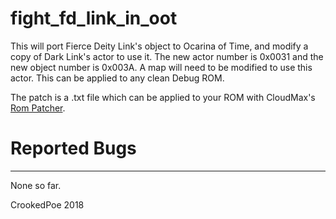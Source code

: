 # fight_fd_link_in_oot

This will port Fierce Deity Link's object to Ocarina of Time, and modify a copy of Dark Link's actor to use it. The new actor number is 0x0031 and the new object number is 0x003A. A map will need to be modified to use this actor. This can be applied to any clean Debug ROM.

The patch is a .txt file which can be applied to your ROM with CloudMax's [Rom Patcher](https://cloudmodding.com/app/rompatcher).

# Reported Bugs
---

None so far.

CrookedPoe 2018
